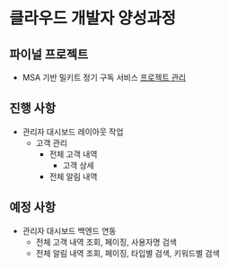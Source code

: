 # 클라우드 개발자 양성과정

## 파이널 프로젝트
* MSA 기반 밀키트 정기 구독 서비스
[프로젝트 관리](https://namgonkim.notion.site/47bfeec7e6d04f23961e515b5d9d2b7a)

## 진행 사항
* 관리자 대시보드 레이아웃 작업
    - 고객 관리
        - 전체 고객 내역
            - 고객 상세
        - 전체 알림 내역

## 예정 사항
* 관리자 대시보드 백엔드 연동
    - 전체 고객 내역 조회, 페이징, 사용자명 검색
    - 전체 알림 내역 조회, 페이징, 타입별 검색, 키워드별 검색